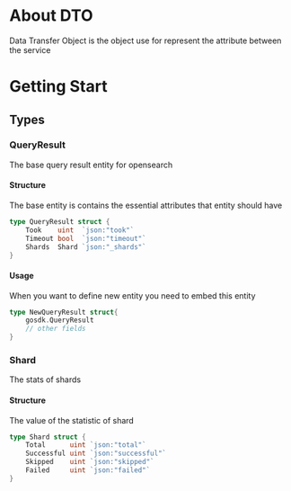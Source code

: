 # About DTO
Data Transfer Object is the object use for represent the attribute between the service

# Getting Start

## Types

### QueryResult
The base query result entity for opensearch

#### Structure
The base entity is contains the essential attributes that entity should have

```go
type QueryResult struct {
    Took    uint  `json:"took"`
    Timeout bool  `json:"timeout"`
    Shards  Shard `json:"_shards"`
}
```

#### Usage
When you want to define new entity you need to embed this entity

```go
type NewQueryResult struct{
	gosdk.QueryResult
	// other fields
}
```


### Shard
The stats of shards

#### Structure 
The value of the statistic of shard

```go
type Shard struct {
    Total      uint `json:"total"`
    Successful uint `json:"successful"`
    Skipped    uint `json:"skipped"`
    Failed     uint `json:"failed"`
}
```